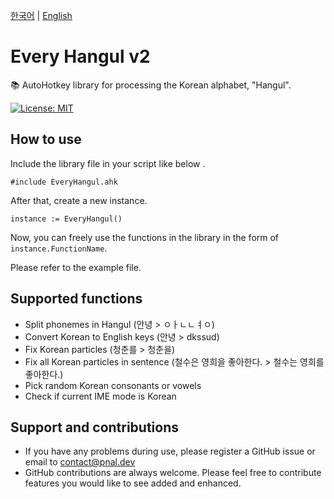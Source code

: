 [한국어](/README/ko.md) | [English](/README/en.md)

# Every Hangul v2
📚 AutoHotkey library for processing the Korean alphabet, "Hangul".

[![License: MIT](https://img.shields.io/badge/License-MIT-yellow.svg)](https://opensource.org/licenses/MIT)

## How to use
Include the library file in your script like below .
```
#include EveryHangul.ahk
```

After that, create a new instance.

```
instance := EveryHangul()
```

Now, you can freely use the functions in the library in the form of `instance.FunctionName`.

Please refer to the example file.

## Supported functions
* Split phonemes in Hangul (안녕 > ㅇㅏㄴㄴㅕㅇ)
* Convert Korean to English keys (안녕 > dkssud)
* Fix Korean particles (청춘를 > 청춘을)
* Fix all Korean particles in sentence (철수은 영희을 좋아한다. > 철수는 영희를 좋아한다.)
* Pick random Korean consonants or vowels
* Check if current IME mode is Korean

## Support and contributions
* If you have any problems during use, please register a GitHub issue or email to contact@pnal.dev
* GitHub contributions are always welcome. Please feel free to contribute features you would like to see added and enhanced.
